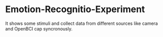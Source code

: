 # Emotion-Recognitio-Experiment
It shows some stimuli and collect data from different sources like camera and OpenBCI cap syncronously.
